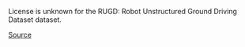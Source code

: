 License is unknown for the RUGD: Robot Unstructured Ground Driving Dataset dataset.

[Source](http://rugd.vision/)